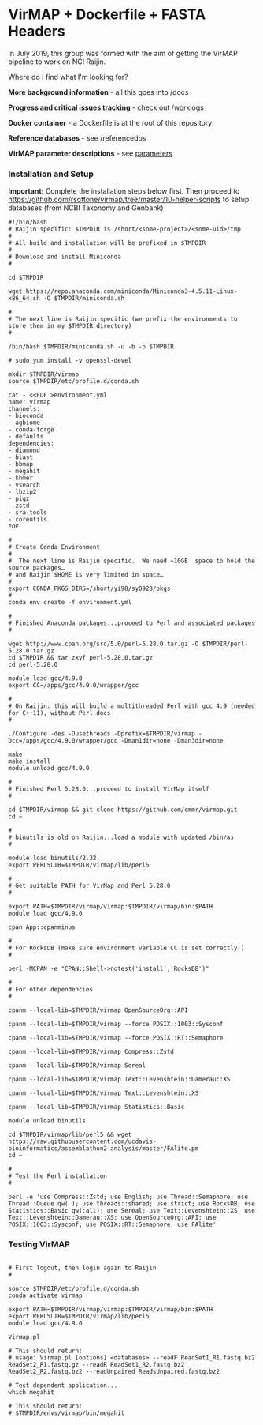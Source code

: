 # VirMAP + Dockerfile + FASTA Headers
In July 2019, this group was formed with the aim of getting the VirMAP pipeline to work on NCI Raijin.  

Where do I find what I'm looking for? 

**More background information** - all this goes into /docs

**Progress and critical issues tracking** - check out /worklogs

**Docker container** - a Dockerfile is at the root of this repository

**Reference databases** - see /referencedbs

**VirMAP parameter descriptions** - see [parameters](./parameters.md)

### Installation and Setup
**Important:** Complete the installation steps below first.  Then proceed to https://github.com/rsoftone/virmap/tree/master/10-helper-scripts to setup databases (from NCBI Taxonomy and Genbank)
  
```
#!/bin/bash
# Raijin specific: $TMPDIR is /short/<some-project>/<some-uid>/tmp
# 
# All build and installation will be prefixed in $TMPDIR
#
# Download and install Miniconda
#

cd $TMPDIR

wget https://repo.anaconda.com/miniconda/Miniconda3-4.5.11-Linux-x86_64.sh -O $TMPDIR/miniconda.sh

#
# The next line is Raijin specific (we prefix the environments to store them in my $TMPDIR directory)
#

/bin/bash $TMPDIR/miniconda.sh -u -b -p $TMPDIR

# sudo yum install -y openssl-devel

mkdir $TMPDIR/virmap
source $TMPDIR/etc/profile.d/conda.sh

cat - <<EOF >environment.yml 
name: virmap
channels:
- bioconda
- agbiome
- conda-forge
- defaults
dependencies:
- diamond
- blast
- bbmap
- megahit
- khmer
- vsearch
- lbzip2
- pigz
- zstd
- sra-tools
- coreutils
EOF

#
# Create Conda Environment
#
#  The next line is Raijin specific.  We need ~10GB  space to hold the source packages…
# and Raijin $HOME is very limited in space…
#
export CONDA_PKGS_DIRS=/short/yi98/sy0928/pkgs
#
conda env create -f environment.yml 

#
# Finished Anaconda packages...proceed to Perl and associated packages
#

wget http://www.cpan.org/src/5.0/perl-5.28.0.tar.gz -O $TMPDIR/perl-5.28.0.tar.gz
cd $TMPDIR && tar zxvf perl-5.28.0.tar.gz
cd perl-5.28.0

module load gcc/4.9.0
export CC=/apps/gcc/4.9.0/wrapper/gcc

#
# On Raijin: this will build a multithreaded Perl with gcc 4.9 (needed for C++11), without Perl docs
#

./Configure -des -Dusethreads -Dprefix=$TMPDIR/virmap -Dcc=/apps/gcc/4.9.0/wrapper/gcc -Dman1dir=none -Dman3dir=none

make
make install
module unload gcc/4.9.0

#
# Finished Perl 5.28.0...proceed to install VirMap itself
#

cd $TMPDIR/virmap && git clone https://github.com/cmmr/virmap.git
cd ~

#
# binutils is old on Raijin...load a module with updated /bin/as
#

module load binutils/2.32
export PERL5LIB=$TMPDIR/virmap/lib/perl5

# 
# Get suitable PATH for VirMap and Perl 5.28.0
#

export PATH=$TMPDIR/virmap/virmap:$TMPDIR/virmap/bin:$PATH
module load gcc/4.9.0

cpan App::cpanminus

#
# For RocksDB (make sure environment variable CC is set correctly!)
#

perl -MCPAN -e "CPAN::Shell->notest('install','RocksDB')"

#
# For other dependencies
#

cpanm --local-lib=$TMPDIR/virmap OpenSourceOrg::API

cpanm --local-lib=$TMPDIR/virmap --force POSIX::1003::Sysconf

cpanm --local-lib=$TMPDIR/virmap --force POSIX::RT::Semaphore

cpanm --local-lib=$TMPDIR/virmap Compress::Zstd

cpanm --local-lib=$TMPDIR/virmap Sereal

cpanm --local-lib=$TMPDIR/virmap Text::Levenshtein::Damerau::XS

cpanm --local-lib=$TMPDIR/virmap Text::Levenshtein::XS

cpanm --local-lib=$TMPDIR/virmap Statistics::Basic

module unload binutils

cd $TMPDIR/virmap/lib/perl5 && wget https://raw.githubusercontent.com/ucdavis-bioinformatics/assemblathon2-analysis/master/FAlite.pm
cd ~

#
# Test the Perl installation
#

perl -e 'use Compress::Zstd; use English; use Thread::Semaphore; use Thread::Queue qw( ); use threads::shared; use strict; use RocksDB; use Statistics::Basic qw(:all); use Sereal; use Text::Levenshtein::XS; use Text::Levenshtein::Damerau::XS; use OpenSourceOrg::API; use POSIX::1003::Sysconf; use POSIX::RT::Semaphore; use FAlite'

```
### Testing VirMAP
```

# First logout, then login again to Raijin
#

source $TMPDIR/etc/profile.d/conda.sh
conda activate virmap

export PATH=$TMPDIR/virmap/virmap:$TMPDIR/virmap/bin:$PATH
export PERL5LIB=$TMPDIR/virmap/lib/perl5
module load gcc/4.9.0

Virmap.pl

# This should return:
# usage: Virmap.pl [options] <databases> --readF ReadSet1_R1.fastq.bz2 ReadSet2_R1.fastq.gz --readR ReadSet1_R2.fastq.bz2 ReadSet2_R2.fastq.bz2 --readUnpaired ReadsUnpaired.fastq.bz2

# Test dependent application...
which megahit

# This should return:
# $TMPDIR/envs/virmap/bin/megahit
```
